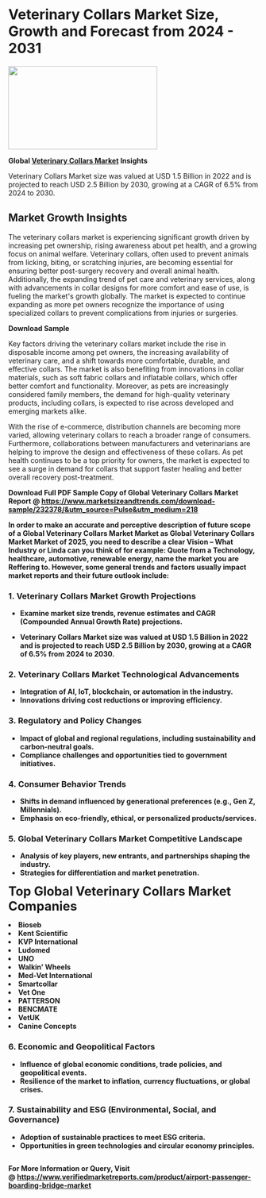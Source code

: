 <H1>Veterinary Collars Market Size, Growth and Forecast from 2024 - 2031</H1><img class="aligncenter size-medium wp-image-584254" src="https://thirdeyenews.in/wp-content/uploads/2024/09/Global-Market-Research-300x168.jpeg" alt="" width="300" height="168" /><p><strong>Global&nbsp;<a href="https://www.marketsizeandtrends.com/download-sample/232378/&amp;utm_source=Pulse&amp;utm_medium=218">Veterinary Collars Market</a> Insights</strong></p><p>Veterinary Collars Market size was valued at USD 1.5 Billion in 2022 and is projected to reach USD 2.5 Billion by 2030, growing at a CAGR of 6.5% from 2024 to 2030.</p><p><h2>Market Growth Insights</h2> <p>The veterinary collars market is experiencing significant growth driven by increasing pet ownership, rising awareness about pet health, and a growing focus on animal welfare. Veterinary collars, often used to prevent animals from licking, biting, or scratching injuries, are becoming essential for ensuring better post-surgery recovery and overall animal health. Additionally, the expanding trend of pet care and veterinary services, along with advancements in collar designs for more comfort and ease of use, is fueling the market's growth globally. The market is expected to continue expanding as more pet owners recognize the importance of using specialized collars to prevent complications from injuries or surgeries.</p> <p><strong>Download Sample</strong></p> <p>Key factors driving the veterinary collars market include the rise in disposable income among pet owners, the increasing availability of veterinary care, and a shift towards more comfortable, durable, and effective collars. The market is also benefiting from innovations in collar materials, such as soft fabric collars and inflatable collars, which offer better comfort and functionality. Moreover, as pets are increasingly considered family members, the demand for high-quality veterinary products, including collars, is expected to rise across developed and emerging markets alike.</p> <p>With the rise of e-commerce, distribution channels are becoming more varied, allowing veterinary collars to reach a broader range of consumers. Furthermore, collaborations between manufacturers and veterinarians are helping to improve the design and effectiveness of these collars. As pet health continues to be a top priority for owners, the market is expected to see a surge in demand for collars that support faster healing and better overall recovery post-treatment.</p> <p><strong></p><p><span class=""><strong>Download Full PDF Sample Copy of Global Veterinary Collars Market Report</strong> @ <a href="https://www.marketsizeandtrends.com/download-sample/232378/&amp;utm_source=Pulse&amp;utm_medium=218" target="_blank">https://www.marketsizeandtrends.com/download-sample/232378/&amp;utm_source=Pulse&amp;utm_medium=218</a></span></p><p>In order to make an accurate and perceptive description of future scope of a Global&nbsp;Veterinary Collars Market Market as Global&nbsp;Veterinary Collars Market Market of 2025, you need to describe a clear Vision &ndash; What Industry or Linda can you think of for example: Quote from a Technology, healthcare, automotive, renewable energy, name the market you are Reffering to. However, some general trends and factors usually impact market reports and their future outlook include:</p><h3>1.&nbsp;<strong>Veterinary Collars Market Growth Projections</strong></h3><ul><li>Examine market size trends, revenue estimates and CAGR (Compounded Annual Growth Rate) projections.</li><li><p>Veterinary Collars Market size was valued at USD 1.5 Billion in 2022 and is projected to reach USD 2.5 Billion by 2030, growing at a CAGR of 6.5% from 2024 to 2030.</p></li></ul><h3>2.&nbsp;<strong>Veterinary Collars Market Technological Advancements</strong></h3><ul><li>Integration of AI, IoT, blockchain, or automation in the industry.</li><li>Innovations driving cost reductions or improving efficiency.</li></ul><h3>3.&nbsp;<strong>Regulatory and Policy Changes</strong></h3><ul><li>Impact of global and regional regulations, including sustainability and carbon-neutral goals.</li><li>Compliance challenges and opportunities tied to government initiatives.</li></ul><h3>4.&nbsp;<strong>Consumer Behavior Trends</strong></h3><ul><li>Shifts in demand influenced by generational preferences (e.g., Gen Z, Millennials).</li><li>Emphasis on eco-friendly, ethical, or personalized products/services.</li></ul><h3>5.&nbsp;<strong>Global Veterinary Collars Market Competitive Landscape</strong></h3><ul><li>Analysis of key players, new entrants, and partnerships shaping the industry.</li><li>Strategies for differentiation and market penetration.</li></ul><p data-pm-slice="1 1 []"><span style="color: inherit; font-family: inherit; font-size: 25px;">Top Global Veterinary Collars Market Companies</span></p><div class="" data-test-id=""><p><li>Bioseb</li><li> Kent Scientific</li><li> KVP International</li><li> Ludomed</li><li> UNO</li><li> Walkin' Wheels</li><li> Med-Vet International</li><li> Smartcollar</li><li> Vet One</li><li> PATTERSON</li><li> BENCMATE</li><li> VetUK</li><li> Canine Concepts</li></p></div><h3>6.&nbsp;<strong>Economic and Geopolitical Factors</strong></h3><ul><li>Influence of global economic conditions, trade policies, and geopolitical events.</li><li>Resilience of the market to inflation, currency fluctuations, or global crises.</li></ul><h3>7.&nbsp;<strong>Sustainability and ESG (Environmental, Social, and Governance)</strong></h3><ul><li>Adoption of sustainable practices to meet ESG criteria.</li><li>Opportunities in green technologies and circular economy principles.</li></ul><h2><strong style="font-size: 14px;">For More Information or Query, Visit @&nbsp;</strong><a style="background-color: #ffffff; font-size: 14px;" href="https://www.marketsizeandtrends.com/report/veterinary-collars-market/" target="_blank">https://www.verifiedmarketreports.com/product/airport-passenger-boarding-bridge-market</a></h2>
